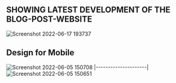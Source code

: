 ## SHOWING LATEST DEVELOPMENT OF THE BLOG-POST-WEBSITE
![Screenshot 2022-06-17 193737](https://user-images.githubusercontent.com/56185049/174340594-fdd3d2fb-172b-4d7a-9805-adaf533c6e73.png)

## Design for Mobile
![Screenshot 2022-06-05 150708](https://user-images.githubusercontent.com/56185049/172049692-d58ee265-c28a-48ff-ad81-31ceb2362f0a.png)
|---------------------|
![Screenshot 2022-06-05 150651](https://user-images.githubusercontent.com/56185049/172049703-2aa9e37f-b696-4f81-b9c0-b96039458cf2.png)
